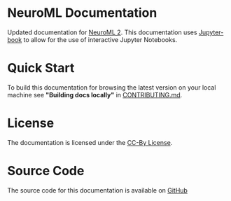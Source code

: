 # NeuroML Documentation
Updated documentation for [NeuroML 2](https://neuroml.org/).
This documentation uses [Jupyter-book](https://jupyterbook.org/) to allow for the use of interactive Jupyter Notebooks.

# Quick Start
To build this documentation for browsing the latest version on your local machine see **"Building docs locally"** in [CONTRIBUTING.md](https://github.com/NeuroML/Documentation/blob/master/CONTRIBUTING.md).

# License
The documentation is licensed under the [CC-By License](https://creativecommons.org/licenses/by/4.0/).

# Source Code
The source code for this documentation is available on [GitHub](https://github.com/NeuroML/Documentation)
